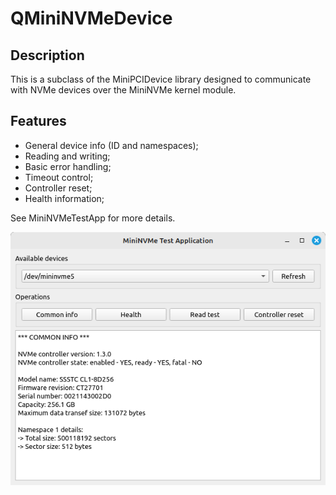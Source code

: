 # QMiniNVMeDevice

## Description
This is a subclass of the MiniPCIDevice library designed to communicate with NVMe devices over the MiniNVMe kernel module.

## Features
- General device info (ID and namespaces);
- Reading and writing;
- Basic error handling;
- Timeout control;
- Controller reset;
- Health information;

See MiniNVMeTestApp for more details.

![](/img/screenshot.png)
